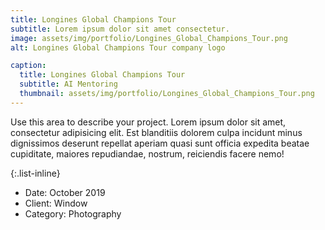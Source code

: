 ```yaml
---
title: Longines Global Champions Tour
subtitle: Lorem ipsum dolor sit amet consectetur.
image: assets/img/portfolio/Longines_Global_Champions_Tour.png
alt: Longines Global Champions Tour company logo

caption:
  title: Longines Global Champions Tour
  subtitle: AI Mentoring
  thumbnail: assets/img/portfolio/Longines_Global_Champions_Tour.png
---
```

Use this area to describe your project. Lorem ipsum dolor sit amet, consectetur adipisicing elit. Est blanditiis dolorem culpa incidunt minus dignissimos deserunt repellat aperiam quasi sunt officia expedita beatae cupiditate, maiores repudiandae, nostrum, reiciendis facere nemo!

{:.list-inline}
- Date: October 2019
- Client: Window
- Category: Photography

